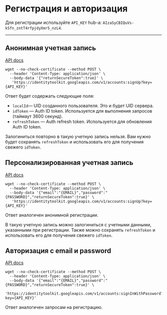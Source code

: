 # Регистрация и авторизация

Для регистрации используйте `API_KEY` hub-а: `AIzaSyCBIQuVs-kSfn_zntT4rfpjdyXmr5_nzL4`.

---

## Анонимная учетная запись

[API docs](https://firebase.google.com/docs/reference/rest/auth#section-sign-in-anonymously)

    wget --no-check-certificate --method POST \
      --header 'Content-Type: application/json' \
      --body-data '{"returnSecureToken":true}' \
       'https://identitytoolkit.googleapis.com/v1/accounts:signUp?key={API_KEY}'

Ответ будет содержать следующие поля:

 - `localId`— UID созданного пользователя. Это и будет UID сервера.
 - `idToken` — Auth ID token. Используется для выполнения запросов (таймаут 3600 секунд).
 - `refreshToken` — Auth refresh token. Используется для обновления Auth ID token.

Залогиниться повторно в такую учетную запись нельзя. 
Вам нужно будет сохранять `refreshToken` и использовать его для получения свежего `idToken`.
  
## Персонализированная учетная запись

[API docs](https://firebase.google.com/docs/reference/rest/auth#section-create-email-password)

    wget --no-check-certificate --method POST \
      --header 'Content-Type: application/json' \
      --body-data '{"email":"{EMAIL}","password":"{PASSWORD}","returnSecureToken":true}' \
       'https://identitytoolkit.googleapis.com/v1/accounts:signUp?key={API_KEY}'

Ответ аналогичен анонимной регистрации.

В такую учетную запись можно залогиниться с учетными данными, указанными при регистрации. 
Также можно сохранять `refreshToken` и использовать его для получения свежего `idToken`. 

## Авторизация с email и password

[API docs](https://firebase.google.com/docs/reference/rest/auth#section-sign-in-email-password)

    wget --no-check-certificate --method POST \
      --header 'Content-Type: application/json' \
      --body-data '{"email":"{EMAIL}","password":"{PASSWORD}","returnSecureToken":true}' \
       'https://identitytoolkit.googleapis.com/v1/accounts:signInWithPassword?key={API_KEY}'

Ответ аналогичен запросам на регистрацию.
